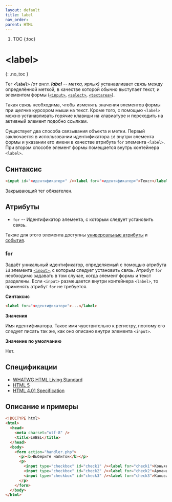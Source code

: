```yaml
---
layout: default
title: label
nav_order:
parent: HTML
---
```


<!-- prettier-ignore-start -->
1. TOC
{:toc}

# &lt;label&gt;
{: .no_toc }
<!-- prettier-ignore-end -->

Тег **`<label>`** _(от англ. **label** -- метка, ярлык)_ устанавливает связь между определённой меткой, в качестве которой обычно выступает текст, и элементом формы ([`<input>`](/html/input/), [`<select>`](/html/select/), [`<textarea>`](/html/textarea/)).

Такая связь необходима, чтобы изменять значения элементов формы при щелчке курсором мыши на текст. Кроме того, с помощью `<label>` можно устанавливать горячие клавиши на клавиатуре и переходить на активный элемент подобно ссылкам.

Существует два способа связывания объекта и метки. Первый заключается в использовании идентификатора `id` внутри элемента формы и указании его имени в качестве атрибута `for` элемента `<label>`. При втором способе элемент формы помещается внутрь контейнера `<label>`.

## Синтаксис

```html
<input id="<идентификатор>" /><label for="<идентификатор>">Текст</label> <label><input /> Текст</label>
```

Закрывающий тег обязателен.

## Атрибуты

- `for` -- Идентификатор элемента, с которым следует установить связь.

Также для этого элемента доступны [универсальные атрибуты](/lib/uni-attr/) и [события](/lib/events/).

### for

Задаёт уникальный идентификатор, определяемый с помощью атрибута `id` элемента [`<input>`](/html/input/), с которым следует установить связь. Атрибут `for` необходимо задавать в том случае, когда элемент формы и текст разделены. Если `<input>` размещается внутри контейнера `<label>`, то применять атрибут `for` не требуется.

**Синтаксис**

```html
<label for="<идентификатор>">...</label>
```

**Значения**

Имя идентификатора. Такое имя чувствительно к регистру, поэтому его следует писать так же, как оно описано внутри элемента `<input>`.

**Значение по умолчанию**

Нет.

## Спецификации

- [WHATWG HTML Living Standard](https://html.spec.whatwg.org/multipage/forms.html#the-label-element)
- [HTML 5](http://www.w3.org/TR/html5/forms.html#the-label-element)
- [HTML 4.01 Specification](http://www.w3.org/TR/html401/interact/forms.html#h-17.9.1)

## Описание и примеры

```html
<!DOCTYPE html>
<html>
  <head>
    <meta charset="utf-8" />
    <title>LABEL</title>
  </head>
  <body>
    <form action="handler.php">
      <p><b>Выберите напиток</b></p>
      <p>
        <input type="checkbox" id="check1" /><label for="check1">Коньяк</label><br />
        <input type="checkbox" id="check2" /><label for="check2">Арманьяк</label><br />
        <input type="checkbox" id="check3" /><label for="check3">Кальвадос</label><br />
      </p>
    </form>
  </body>
</html>
```
